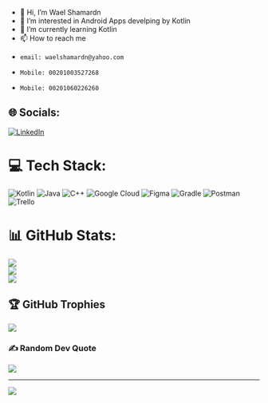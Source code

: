 - 👋 Hi, I’m Wael Shamardn
- 👀 I’m interested in Android Apps develping by Kotlin
- 🌱 I’m currently learning Kotlin
- 📫 How to reach me 
-     email: waelshamardn@yahoo.com 
-     Mobile: 00201003527268 
-     Mobile: 00201060226260

<!---
shamardn/shamardn is a ✨ special ✨ repository because its `README.md` (this file) appears on your GitHub profile.
You can click the Preview link to take a look at your changes.
--->

## 🌐 Socials:
[![LinkedIn](https://img.shields.io/badge/LinkedIn-%230077B5.svg?logo=linkedin&logoColor=white)](https://linkedin.com/in/https://www.linkedin.com/in/wael-shamardn/) 

# 💻 Tech Stack:
![Kotlin](https://img.shields.io/badge/kotlin-%230095D5.svg?style=plastic&logo=kotlin&logoColor=white) ![Java](https://img.shields.io/badge/java-%23ED8B00.svg?style=plastic&logo=java&logoColor=white) ![C++](https://img.shields.io/badge/c++-%2300599C.svg?style=plastic&logo=c%2B%2B&logoColor=white) ![Google Cloud](https://img.shields.io/badge/Google%20Cloud-%234285F4.svg?style=plastic&logo=google-cloud&logoColor=white) 	![Figma](https://img.shields.io/badge/figma-%23F24E1E.svg?style=plastic&logo=figma&logoColor=white) ![Gradle](https://img.shields.io/badge/Gradle-02303A.svg?style=plastic&logo=Gradle&logoColor=white) ![Postman](https://img.shields.io/badge/Postman-FF6C37?style=plastic&logo=postman&logoColor=white) ![Trello](https://img.shields.io/badge/Trello-%23026AA7.svg?style=plastic&logo=Trello&logoColor=white)
# 📊 GitHub Stats:
![](https://github-readme-stats.vercel.app/api?username=shamardn&theme=dark&hide_border=false&include_all_commits=true&count_private=true)<br/>
![](https://github-readme-streak-stats.herokuapp.com/?user=shamardn&theme=dark&hide_border=false)<br/>
![](https://github-readme-stats.vercel.app/api/top-langs/?username=shamardn&theme=dark&hide_border=false&include_all_commits=true&count_private=true&layout=compact)

## 🏆 GitHub Trophies
![](https://github-profile-trophy.vercel.app/?username=shamardn&theme=onedark&no-frame=true&no-bg=true&margin-w=4)

### ✍️ Random Dev Quote
![](https://quotes-github-readme.vercel.app/api?type=horizontal&theme=radical)

---
[![](https://visitcount.itsvg.in/api?id=shamardn&icon=0&color=0)](https://visitcount.itsvg.in)

<!-- Proudly created with GPRM ( https://gprm.itsvg.in ) -->
